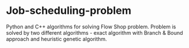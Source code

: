 # Job-scheduling-problem
Python and C++ algorithms for solving Flow Shop problem.
Problem is solved by two different algorithms - exact algorithm with Branch & Bound approach and heuristic genetic algorithm.

